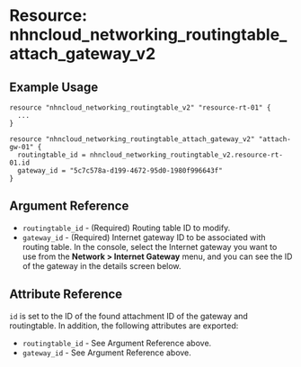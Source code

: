 # Resource: nhncloud_networking_routingtable_attach_gateway_v2

## Example Usage

```
resource "nhncloud_networking_routingtable_v2" "resource-rt-01" {
  ...
}

resource "nhncloud_networking_routingtable_attach_gateway_v2" "attach-gw-01" {
  routingtable_id = nhncloud_networking_routingtable_v2.resource-rt-01.id
  gateway_id = "5c7c578a-d199-4672-95d0-1980f996643f"
}
```

## Argument Reference

* `routingtable_id` - (Required) Routing table ID to modify.
* `gateway_id` - (Required) Internet gateway ID to be associated with routing table.
  In the console, select the Internet gateway you want to use from the **Network > Internet Gateway** menu, 
  and you can see the ID of the gateway in the details screen below.

## Attribute Reference

`id` is set to the ID of the found attachment ID of the gateway and routingtable. In addition, the following attributes are exported:

* `routingtable_id` - See Argument Reference above.
* `gateway_id` - See Argument Reference above.